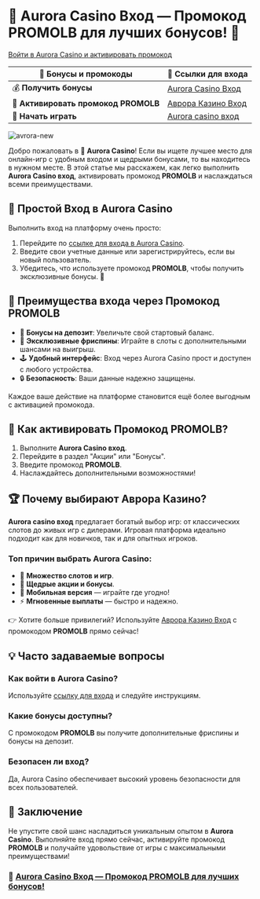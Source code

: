 # 🌟 **Aurora Casino Вход — Промокод PROMOLB для лучших бонусов!** 🌟  
[Войти в Aurora Casino и активировать промокод](https://10trafic-stat2.com/click/668546566bcc6313411604c7/6766/15114/subaccount?promocode=PROMOLB)

| 🚀 **Бонусы и промокоды** | 🔗 **Ссылки для входа**                                                                                               |
|---------------------------|-----------------------------------------------------------------------------------------------------------------------|
| 💰 **Получить бонусы**    | [Aurora Casino Вход](https://10trafic-stat2.com/click/668546566bcc6313411604c7/6766/15114/subaccount?promocode=PROMOLB) |
| 🎁 **Активировать промокод PROMOLB** | [Аврора Казино Вход](https://10trafic-stat2.com/click/668546566bcc6313411604c7/6766/15114/subaccount?promocode=PROMOLB) |
| 🎰 **Начать играть**      | [Aurora casino вход](https://10trafic-stat2.com/click/668546566bcc6313411604c7/6766/15114/subaccount?promocode=PROMOLB) |

![avrora-new](https://github.com/user-attachments/assets/bfad735d-b12a-4a1a-807f-83de4a09edff)

Добро пожаловать в 🌟 **Aurora Casino**! Если вы ищете лучшее место для онлайн-игр с удобным входом и щедрыми бонусами, то вы находитесь в нужном месте. В этой статье мы расскажем, как легко выполнить **Aurora Casino вход**, активировать промокод **PROMOLB** и наслаждаться всеми преимуществами.  

## 🔑 Простой Вход в Aurora Casino  
Выполнить вход на платформу очень просто:  
1. Перейдите по [ссылке для входа в Aurora Casino](https://10trafic-stat2.com/click/668546566bcc6313411604c7/6766/15114/subaccount?promocode=PROMOLB).  
2. Введите свои учетные данные или зарегистрируйтесь, если вы новый пользователь.  
3. Убедитесь, что используете промокод **PROMOLB**, чтобы получить эксклюзивные бонусы. 🎁  

## 🎉 Преимущества входа через Промокод PROMOLB  
- 💸 **Бонусы на депозит**: Увеличьте свой стартовый баланс.  
- 🎁 **Эксклюзивные фриспины**: Играйте в слоты с дополнительными шансами на выигрыш.  
- 🕹️ **Удобный интерфейс**: Вход через Aurora Casino прост и доступен с любого устройства.  
- 🔒 **Безопасность**: Ваши данные надежно защищены.  

Каждое ваше действие на платформе становится ещё более выгодным с активацией промокода.  

## 🎰 Как активировать Промокод PROMOLB?  
1. Выполните **Aurora Casino вход**.  
2. Перейдите в раздел "Акции" или "Бонусы".  
3. Введите промокод **PROMOLB**.  
4. Наслаждайтесь дополнительными возможностями!  

## 🏆 Почему выбирают Аврора Казино?  
**Aurora casino вход** предлагает богатый выбор игр: от классических слотов до живых игр с дилерами. Игровая платформа идеально подходит как для новичков, так и для опытных игроков.  

### Топ причин выбрать Aurora Casino:  
- 🎲 **Множество слотов и игр**.  
- 💎 **Щедрые акции и бонусы**.  
- 📱 **Мобильная версия** — играйте где угодно!  
- ⚡ **Мгновенные выплаты** — быстро и надежно.  

👉 Хотите больше привилегий? Используйте [Аврора Казино Вход](https://10trafic-stat2.com/click/668546566bcc6313411604c7/6766/15114/subaccount?promocode=PROMOLB) с промокодом **PROMOLB** прямо сейчас!  

## 💡 Часто задаваемые вопросы  
### Как войти в Aurora Casino?  
Используйте [ссылку для входа](https://10trafic-stat2.com/click/668546566bcc6313411604c7/6766/15114/subaccount?promocode=PROMOLB) и следуйте инструкциям.  

### Какие бонусы доступны?  
С промокодом **PROMOLB** вы получите дополнительные фриспины и бонусы на депозит.  

### Безопасен ли вход?  
Да, Aurora Casino обеспечивает высокий уровень безопасности для всех пользователей.  

## 💬 Заключение  
Не упустите свой шанс насладиться уникальным опытом в **Aurora Casino**. Выполняйте вход прямо сейчас, активируйте промокод **PROMOLB** и получайте удовольствие от игры с максимальными преимуществами!  

### 🔗 [Aurora Casino Вход — Промокод PROMOLB для лучших бонусов!](https://10trafic-stat2.com/click/668546566bcc6313411604c7/6766/15114/subaccount?promocode=PROMOLB)  
